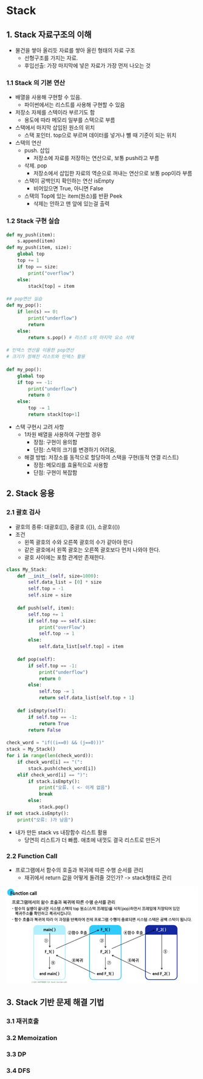 # Stack

## 1. Stack 자료구조의 이해
- 물건을 쌓아 올리듯 자료를 쌓아 올린 형태의 자료 구조
  - 선형구조를 가지는 자료.
  - 후입선출: 가장 마지막에 넣은 자료가 가장 먼저 나오는 것
### 1.1 Stack 의 기본 연산
- 배열을 사용해 구현할 수 있음. 
  - 파이썬에서는 리스트를 사용해 구현할 수 있음
- 저장소 자체를 스텍이라 부르기도 함
  - 용도에 따라 메모리 일부를 스택으로 부름
- 스택에서 마지막 삽입된 원소의 위치
  - 스택 포인터. top으로 부르며 데이터를 넣거나 뺼 때 기준이 되는 위치
- 스택의 연산
  - push. 삽입
    - 저장소에 자료를 저장하는 연산으로, 보통 push라고 부름
  - 삭제. pop
    - 저장소에서 삽입한 자료의 역순으로 꺼내는 연산으로 보통 pop이라 부름
  - 스택이 공백인지 확인하는 연산 isEmpty
    - 비어있으면 True, 아니면 False
  - 스택의 Top에 있는 item(원소)를 반환 Peek
    - 삭제는 안하고 맨 앞에 있는걸 출력
### 1.2 Stack 구현 실습
```python
def my_push(item):
    s.append(item)
def my_push(item, size):
    global top
    top += 1
    if top == size:
        print("overflow")
    else:
        stack[top] = item

## pop연산 실습
def my_pop():
    if len(s) == 0:
        print("underflow")
        return
    else:
        return s.pop() # 리스트 s의 마지막 요소 삭제

# 인덱스 연산을 이용한 pop연산
# 크기가 정해진 리스트와 인덱스 활용

def my_pop():
    global top
    if top == -1: 
        print("underflow")
        return 0
    else:
        top -= 1
        return stack[top+1]
```
- 스택 구현시 고려 사항
  - 1차원 배열을 사용하여 구현할 경우
    - 장점: 구현이 용의함
    - 단점: 스택의 크기를 변경하기 어려움,
  - 해결 방법: 저장소를 동적으로 할당하여 스택을 구현(동적 연결 리스트)
    - 장점: 메모리를 효율적으로 사용함
    - 단점: 구현이 복잡함
## 2. Stack 응용
### 2.1 괄호 검사
- 괄호의 종류: 대괄호([]), 중괄호 ({}), 소괄호(())
- 조건
  - 왼쪽 괄호의 수와 오른쪽 괄호의 수가 같아야 한다
  - 같은 괄호에서 왼쪽 괄호는 오른쪽 괄호보다 먼저 나와야 한다.
  - 괄호 사이에는 포함 관계만 존재한다.
```python
class My_Stack:
    def __init__(self, size=1000):
        self.data_list = [0] * size
        self.top = -1
        self.size = size

    def push(self, item):
        self.top += 1
        if self.top == self.size:
            print("overFlow")
            self.top -= 1
        else:
            self.data_list[self.top] = item

    def pop(self):
        if self.top == -1:
            print("underflow")
            return 0
        else:
            self.top -= 1
            return self.data_list[self.top + 1]
    
    def isEmpty(self):
        if self.top == -1:
            return True
        return False

check_word = "if((i==0) && (j==0)))"
stack = My_Stack()
for i in range(len(check_word)):
    if check_word[i] == "(":
        stack.push(check_word[i])
    elif check_word[i] == ")":
        if stack.isEmpty():
            print("오류. ( <- 이게 없음")
            break
        else:
            stack.pop()
if not stack.isEmpty():
    print("오류: )가 남음")
```
- 내가 만든 stack vs 내장함수 리스트 활용
  - 당연히 리스트가 더 빠름. 애초에 내껏도 결국 리스트로 만든거
### 2.2 Function Call
- 프로그램에서 함수의 호출과 복귀에 따른 수행 순서를 관리
  - 재귀에서 return 값을 어떻게 돌려줄 것인가? -> stack형태로 관리  

![img](img/function_call.png)
## 3. Stack 기반 문제 해결 기법
### 3.1 재귀호출
### 3.2 Memoization
### 3.3 DP
### 3.4 DFS